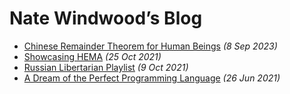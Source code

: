 # Nate Windwood’s Blog

* [Chinese Remainder Theorem for Human Beings](articles/remainders.md) *(8 Sep 2023)*
* [Showcasing HEMA](articles/hema.md) *(25 Oct 2021)*
* [Russian Libertarian Playlist](articles/libertarian.md) *(9 Oct 2021)*
* [A Dream of the Perfect Programming Language](articles/dream.md) *(26 Jun 2021)*

